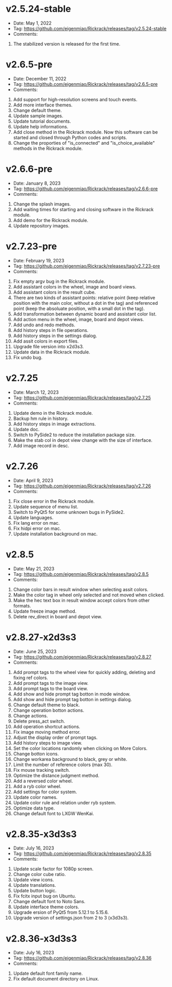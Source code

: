 # v2.5.24-stable
* Date: May 1, 2022
* Tag: https://github.com/eigenmiao/Rickrack/releases/tag/v2.5.24-stable
* Comments:
1. The stabilized version is released for the first time.

# v2.6.5-pre
* Date: December 11, 2022
* Tag: https://github.com/eigenmiao/Rickrack/releases/tag/v2.6.5-pre
* Comments:
1. Add support for high-resolution screens and touch events.
2. Add more interface themes.
3. Change default theme.
4. Update sample images.
5. Update tutorial documents.
6. Update help informations.
7. Add close method in the Rickrack module. Now this software can be started and closed through Python codes and scripts.
8. Change the proporties of "is_connected" and "is_choice_available" methods in the Rickrack module.

# v2.6.6-pre
* Date: January 8, 2023
* Tag: https://github.com/eigenmiao/Rickrack/releases/tag/v2.6.6-pre
* Comments:
1. Change the splash images.
2. Add waiting times for starting and closing software in the Rickrack module.
3. Add demo for the Rickrack module.
4. Update repository images.

# v2.7.23-pre
* Date: February 19, 2023
* Tag: https://github.com/eigenmiao/Rickrack/releases/tag/v2.7.23-pre
* Comments:
1. Fix empty argv bug in the Rickrack module.
2. Add assistant colors in the wheel, image and board views.
3. Add assistant colors in the result cube.
4. There are two kinds of assistant points: relative point (keep relative position with the main color, without a dot in the tag) and referenced point (keep the absoluate position, with a small dot in the tag).
5. Add transformation between dynamic board and assistant color list.
6. Add action menu in the wheel, image, board and depot views.
7. Add undo and redo methods.
8. Add history steps in file operations.
9. Add history steps in the settings dialog.
10. Add assit colors in export files.
11. Upgrade file version into x2d3s3.
12. Update data in the Rickrack module.
13. Fix undo bug.

# v2.7.25
* Date: March 12, 2023
* Tag: https://github.com/eigenmiao/Rickrack/releases/tag/v2.7.25
* Comments:
1. Update demo in the Rickrack module.
2. Backup hm rule in history.
3. Add history steps in image extractions.
4. Update doc.
5. Switch to PySide2 to reduce the installation package size.
6. Make the stab col in depot view change with the size of interface.
8. Add image record in desc.

# v2.7.26
* Date: April 9, 2023
* Tag: https://github.com/eigenmiao/Rickrack/releases/tag/v2.7.26
* Comments:
1. Fix close error in the Rickrack module.
2. Update sequence of menu list.
3. Switch to PyQt5 for some unknown bugs in PySide2.
4. Update languages.
5. Fix lang error on mac.
6. Fix hidpi error on mac.
7. Update installation background on mac.

# v2.8.5
* Date: May 21, 2023
* Tag: https://github.com/eigenmiao/Rickrack/releases/tag/v2.8.5
* Comments:
1. Change color bars in result window when selecting assit colors.
2. Make the color tag in wheel only selected and not moved when clicked.
3. Make the hec text box in result window accept colors from other formats.
4. Update freeze image method.
5. Delete rev_direct in board and depot view.

# v2.8.27-x2d3s3
* Date: June 25, 2023
* Tag: https://github.com/eigenmiao/Rickrack/releases/tag/v2.8.27
* Comments:
1. Add prompt tags to the wheel view for quickly adding, deleting and fixing ref colors.
2. Add prompt tags to the image view.
3. Add prompt tags to the board view.
4. Add show and hide prompt tag botton in mode window.
5. Add show and hide prompt tag botton in settings dialog.
6. Change default theme to black.
7. Change operation botton actions.
8. Change actions.
9. Delete press_act switch.
10. Add operation shortcut actions.
11. Fix image moving method error.
12. Adjust the display order of prompt tags.
13. Add history steps to image view.
14. Set the color locations randomly when clicking on More Colors.
15. Change botton icons.
16. Change workarea background to black, grey or white.
17. Limit the number of reference colors (max 30).
18. Fix mouse tracking switch.
19. Optimize the distance judgment method.
20. Add a reversed color wheel.
20. Add a ryb color wheel.
21. Add settings for color system.
22. Update color names.
23. Update color rule and relation under ryb system.
24. Optimize data type.
25. Change default font to LXGW WenKai.

# v2.8.35-x3d3s3
* Date: July 16, 2023
* Tag: https://github.com/eigenmiao/Rickrack/releases/tag/v2.8.35
* Comments:
1. Update scale factor for 1080p screen.
2. Change color cube ratio.
3. Update view icons.
4. Update translations.
5. Update button logic.
6. Fix fcitx input bug on Ubuntu.
7. Change default font to Noto Sans.
8. Update interface theme colors.
9. Upgrade ersion of PyQt5 from 5.12.1 to 5.15.6.
10. Upgrade version of settings.json from 2 to 3 (x3d3s3).

# v2.8.36-x3d3s3
* Date: July 16, 2023
* Tag: https://github.com/eigenmiao/Rickrack/releases/tag/v2.8.36
* Comments:
1. Update default font family name.
2. Fix default document directory on Linux.
